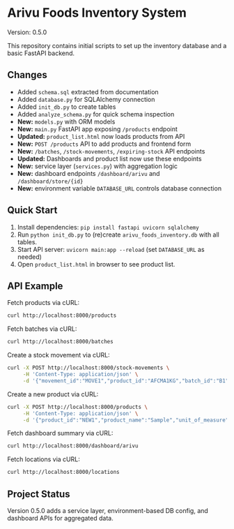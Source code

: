 # Arivu Foods Inventory System

Version: 0.5.0

This repository contains initial scripts to set up the inventory database and a basic FastAPI backend.

## Changes
- Added `schema.sql` extracted from documentation
- Added `database.py` for SQLAlchemy connection
- Added `init_db.py` to create tables
- Added `analyze_schema.py` for quick schema inspection
- **New:** `models.py` with ORM models
- **New:** `main.py` FastAPI app exposing `/products` endpoint
- **Updated:** `product_list.html` now loads products from API
- **New:** `POST /products` API to add products and frontend form
- **New:** `/batches`, `/stock-movements`, `/expiring-stock` API endpoints
- **Updated:** Dashboards and product list now use these endpoints
- **New:** service layer (`services.py`) with aggregation logic
- **New:** dashboard endpoints `/dashboard/arivu` and `/dashboard/store/{id}`
- **New:** environment variable `DATABASE_URL` controls database connection

## Quick Start
1. Install dependencies: `pip install fastapi uvicorn sqlalchemy`
2. Run `python init_db.py` to (re)create `arivu_foods_inventory.db` with all tables.
3. Start API server: `uvicorn main:app --reload` (set `DATABASE_URL` as needed)
4. Open `product_list.html` in browser to see product list.

## API Example
Fetch products via cURL:

```bash
curl http://localhost:8000/products
```

Fetch batches via cURL:

```bash
curl http://localhost:8000/batches
```

Create a stock movement via cURL:

```bash
curl -X POST http://localhost:8000/stock-movements \
     -H 'Content-Type: application/json' \
     -d '{"movement_id":"MOVE1","product_id":"AFCMA1KG","batch_id":"B1","movement_type":"dispatch","quantity":10}'
```

Create a new product via cURL:

```bash
curl -X POST http://localhost:8000/products \
     -H 'Content-Type: application/json' \
     -d '{"product_id":"NEW1","product_name":"Sample","unit_of_measure":"kg","standard_pack_size":1,"mrp":100}'
```

Fetch dashboard summary via cURL:

```bash
curl http://localhost:8000/dashboard/arivu
```

Fetch locations via cURL:

```bash
curl http://localhost:8000/locations
```

## Project Status
Version 0.5.0 adds a service layer, environment-based DB config, and dashboard APIs for aggregated data.
